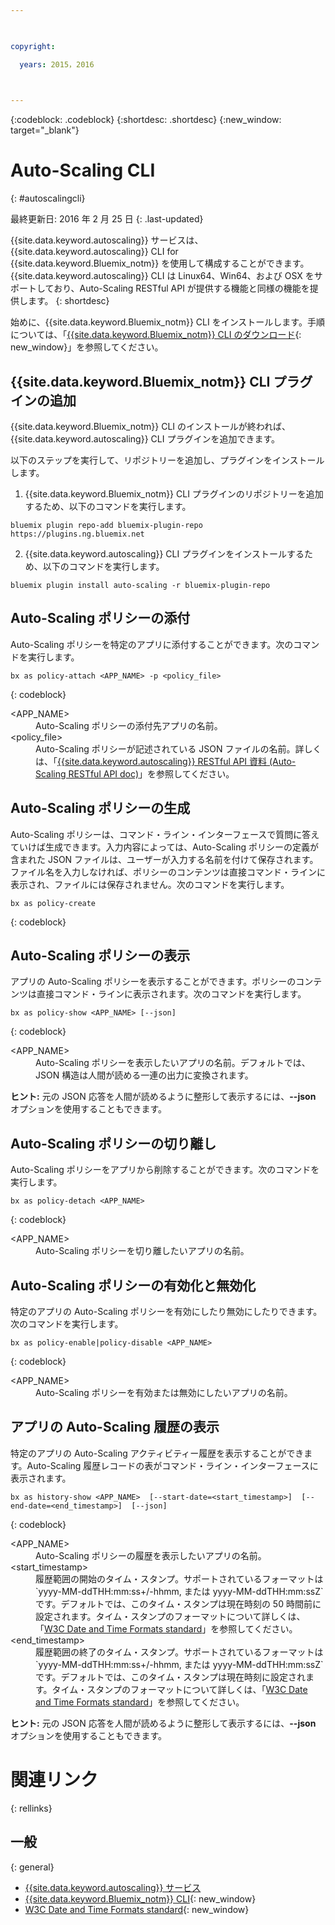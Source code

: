 ```yaml
---

 

copyright:

  years: 2015，2016

 

---
```


{:codeblock: .codeblock}
{:shortdesc: .shortdesc}
{:new_window: target="_blank"}

# Auto-Scaling CLI
{: #autoscalingcli}

最終更新日: 2016 年 2 月 25 日
{: .last-updated}


{{site.data.keyword.autoscaling}} サービスは、{{site.data.keyword.autoscaling}} CLI for {{site.data.keyword.Bluemix_notm}} を使用して構成することができます。{{site.data.keyword.autoscaling}} CLI は Linux64、Win64、および OSX をサポートしており、Auto-Scaling RESTful API が提供する機能と同様の機能を提供します。
{: shortdesc}

始めに、{{site.data.keyword.Bluemix_notm}} CLI をインストールします。手順については、「[{{site.data.keyword.Bluemix_notm}} CLI のダウンロード](http://plugins.ng.bluemix.net/ui/home.html){: new_window}」を参照してください。

## {{site.data.keyword.Bluemix_notm}} CLI プラグインの追加

{{site.data.keyword.Bluemix_notm}} CLI のインストールが終われば、{{site.data.keyword.autoscaling}} CLI プラグインを追加できます。

以下のステップを実行して、リポジトリーを追加し、プラグインをインストールします。
1. {{site.data.keyword.Bluemix_notm}} CLI プラグインのリポジトリーを追加するため、以下のコマンドを実行します。
```
bluemix plugin repo-add bluemix-plugin-repo https://plugins.ng.bluemix.net
```
2. {{site.data.keyword.autoscaling}} CLI プラグインをインストールするため、以下のコマンドを実行します。
```
bluemix plugin install auto-scaling -r bluemix-plugin-repo
```

## Auto-Scaling ポリシーの添付

Auto-Scaling ポリシーを特定のアプリに添付することができます。次のコマンドを実行します。

```
bx as policy-attach <APP_NAME> -p <policy_file>
```
{: codeblock}

<dl class="parml">
<dt class="pt dlterm">&lt;APP_NAME&gt;</dt>
<dd class="pd">Auto-Scaling ポリシーの添付先アプリの名前。</dd>
<dt class="pt dlterm">&lt;policy_file&gt;</dt>
<dd class="pd">Auto-Scaling ポリシーが記述されている JSON ファイルの名前。詳しくは、「<a href="https://new-console.{DomainName}/apidocs/48" target="_blank">{{site.data.keyword.autoscaling}} RESTful API 資料 (Auto-Scaling RESTful API doc)</a>」を参照してください。</dd>
</dl>


## Auto-Scaling ポリシーの生成

Auto-Scaling ポリシーは、コマンド・ライン・インターフェースで質問に答えていけば生成できます。入力内容によっては、Auto-Scaling ポリシーの定義が含まれた JSON ファイルは、ユーザーが入力する名前を付けて保存されます。ファイル名を入力しなければ、ポリシーのコンテンツは直接コマンド・ラインに表示され、ファイルには保存されません。次のコマンドを実行します。

```
bx as policy-create
```
{: codeblock}


## Auto-Scaling ポリシーの表示

アプリの Auto-Scaling ポリシーを表示することができます。ポリシーのコンテンツは直接コマンド・ラインに表示されます。次のコマンドを実行します。

```
bx as policy-show <APP_NAME> [--json]
```
{: codeblock}

<dl class="parml">
<dt class="pt dlterm">&lt;APP_NAME&gt;</dt>
<dd class="pd">Auto-Scaling ポリシーを表示したいアプリの名前。デフォルトでは、JSON 構造は人間が読める一連の出力に変換されます。</dd>
</dl>

**ヒント:** 元の JSON 応答を人間が読めるように整形して表示するには、**--json** オプションを使用することもできます。


## Auto-Scaling ポリシーの切り離し

Auto-Scaling ポリシーをアプリから削除することができます。次のコマンドを実行します。

```
bx as policy-detach <APP_NAME>
```
{: codeblock}

<dl class="parml">
<dt class="pt dlterm">&lt;APP_NAME&gt;</dt>
<dd class="pd">Auto-Scaling ポリシーを切り離したいアプリの名前。</dd>
</dl>


## Auto-Scaling ポリシーの有効化と無効化

特定のアプリの Auto-Scaling ポリシーを有効にしたり無効にしたりできます。次のコマンドを実行します。

```
bx as policy-enable|policy-disable <APP_NAME>
```
{: codeblock}

<dl class="parml">
<dt class="pt dlterm">&lt;APP_NAME&gt;</dt>
<dd class="pd">Auto-Scaling ポリシーを有効または無効にしたいアプリの名前。</dd>
</dl>


## アプリの Auto-Scaling 履歴の表示

特定のアプリの Auto-Scaling アクティビティー履歴を表示することができます。Auto-Scaling 履歴レコードの表がコマンド・ライン・インターフェースに表示されます。

```
bx as history-show <APP_NAME>  [--start-date=<start_timestamp>]  [--end-date=<end_timestamp>]  [--json]
```
{: codeblock}

<dl class="parml">
<dt class="pt dlterm">&lt;APP_NAME&gt;</dt>
<dd class="pd">Auto-Scaling ポリシーの履歴を表示したいアプリの名前。
<dt class="pt dlterm">&lt;start_timestamp&gt;</dt>
<dd class="pd">履歴範囲の開始のタイム・スタンプ。サポートされているフォーマットは `yyyy-MM-ddTHH:mm:ss+/-hhmm, または yyyy-MM-ddTHH:mm:ssZ` です。デフォルトでは、このタイム・スタンプは現在時刻の 50 時間前に設定されます。タイム・スタンプのフォーマットについて詳しくは、「<a href="https://www.w3.org/TR/NOTE-datetime" target="_blank">W3C Date and Time Formats standard</a>」を参照してください。
<dt class="pt dlterm">&lt;end_timestamp&gt;</dt>
<dd class="pd">履歴範囲の終了のタイム・スタンプ。サポートされているフォーマットは `yyyy-MM-ddTHH:mm:ss+/-hhmm, または yyyy-MM-ddTHH:mm:ssZ` です。デフォルトでは、このタイム・スタンプは現在時刻に設定されます。タイム・スタンプのフォーマットについて詳しくは、「<a href="https://www.w3.org/TR/NOTE-datetime" target="_blank">W3C Date and Time Formats standard</a>」を参照してください。
</dl>



**ヒント:** 元の JSON 応答を人間が読めるように整形して表示するには、**--json** オプションを使用することもできます。

# 関連リンク
{: rellinks}
## 一般
{: general}
* [{{site.data.keyword.autoscaling}} サービス](../../../services/Auto-Scaling/index.html)
* [{{site.data.keyword.Bluemix_notm}} CLI](http://plugins.ng.bluemix.net/ui/home.html){: new_window}
* [W3C Date and Time Formats standard](https://www.w3.org/TR/NOTE-datetime){: new_window}


